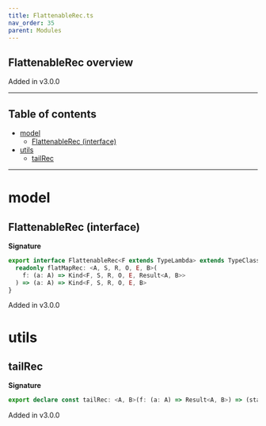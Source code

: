 ```yaml
---
title: FlattenableRec.ts
nav_order: 35
parent: Modules
---
```


## FlattenableRec overview

Added in v3.0.0

---

<h2 class="text-delta">Table of contents</h2>

- [model](#model)
  - [FlattenableRec (interface)](#flattenablerec-interface)
- [utils](#utils)
  - [tailRec](#tailrec)

---

# model

## FlattenableRec (interface)

**Signature**

```ts
export interface FlattenableRec<F extends TypeLambda> extends TypeClass<F> {
  readonly flatMapRec: <A, S, R, O, E, B>(
    f: (a: A) => Kind<F, S, R, O, E, Result<A, B>>
  ) => (a: A) => Kind<F, S, R, O, E, B>
}
```

Added in v3.0.0

# utils

## tailRec

**Signature**

```ts
export declare const tailRec: <A, B>(f: (a: A) => Result<A, B>) => (startWith: A) => B
```

Added in v3.0.0

